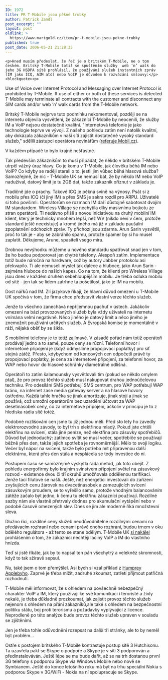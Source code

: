 ```yaml
---
ID: 1972
title: PR T-Mobile jsou pěkné trubky
author: Patrick Zandl
post_excerpt: ""
layout: post
oldlink: >
  https://www.marigold.cz/item/pr-t-mobile-jsou-pekne-trubky
published: true
post_date: 2006-05-21 21:28:35
---
```

	<p>Hned musím předeslat, že řeč je o britském T-Mobile, ne o tom českém. Britský T-Mobile totiž se spuštěním služby  web ‘n’ walk do jeho 3G HSDPA sítě prohlásil, že používání služeb instantních zpráv (IM jako ICQ, AIM atd) nebo VoIP je důvodem k rozvázání smlouvy:</p>
	<blockquote><p>
Use of Voice over Internet Protocol and Messaging over Internet Protocol is prohibited by T-Mobile. If use of either or both of these services is detected T-Mobile may terminate all contracts with the customer and disconnect any SIM cards and/or web ‘n’ walk cards from the T-Mobile network.</p></blockquote>
	<p>Britský T-Mobile nejprve tuto podmínku nekomentoval, později se na internetu objevila vysvětlení, že zákazníci T-Mobile by neocenili, že služby IM a VoIP nejsou dostatečně kvalitní. "Internetová telefonie je jako technologie teprve ve vývoji. Z našeho pohledu zatím není natolik kvalitní, aby dokázala zákazníkům v naší síti zajistit dostatečně vysoký standard služeb," sdělili zástupci operátora novinářům (<a href="http://mobil.idnes.cz/t-mobile-uk-levne-volani-neni-v-zajmu-nasich-zakazniku-pfb-/mob_svet.asp?c=A060512_101353_mob_svet_dno">referuje Mobil.cz</a>). </p>
	<p>V každém případě to bylo krajně nešťastné. </p>
	<p>Tak především zákazníkům to musí připadat, že někdo v britském T-Mobile utrpěl vážný úraz hlavy. Co je komu v T-Mobile, jak člověku běhá IM nebo VoIP? Co kdyby se raději starali o to, jestli jim vůbec běhá hlasová služba? Samozřejmě, že nic - T-Mobile UK se nemusí bát, že by někdo IM nebo VoIP nadužíval, datový limit je tu 2GB dat, takže zákazník oříznut v základu je. </p>
	<p>Tradičně jde o prachy. Takové ICQ je pěkná svině na výnosy. Psát si z mobilu přes ICQ (či jiný IM) a přes SMS je sakra rozdíl pro ARPU. Uživatelé si toho povšimli. Operátorům se rozmach IM daří důstojně sabotovat dvojím IM standardem. Wireless Village se nechytila díky masivnímu bojkotu ze stran operátorů. Ti nedávno přišli s novou iniciativou na druhý mobilní IM klient, který je technicky mnohem lepší, než WV (nikdo neví v čem, protože standard ještě neexistuje) a kromě jiného má již v základu paušální zpoplatnění odchozích zpráv. Ty příchozí jsou zdarma. Arun Sarin vysvětlil, proč to tak je - aby se zabránilo spamu, protože spamer by si ho musel zaplatit. Děkujeme, Arune, spasiteli vsego mira. </p>
	<p>Drobnou nevýhodku můžeme u nového standardu spatřovat snad jen v tom, že ho budou podporovat jen chytré telefony. Alespoň zatím. Implementace totiž bude náročná na hardware, což by autory Jabber protokolu asi překvapilo. Ti ale nemuseli myslet tak dalece a hluboce, jako Arun Sarin - zejména hluboce do našich kapes. Co na tom, že klienti pro Wireless Village jsou dnes v každém druhém sebehloupějším mobilu. Je třeba odluka mobilu od sítě - jen tak se lidem zatrhne ta pošetilost, jako je IM na mobilu. </p>
	<p>Dost nářků nad IM. Zlí jazykové říkají, že hlavní důvod omezení u T-Mobile UK spočívá v tom, že firma chce představit vlastní verze těchto služeb. </p>
	<p>Jenže to všechno zanechává nepříjemnou pachuť v ústech. Jakákoliv omezení na bázi provozovaných služeb byla vždy uživateli na internetu vnímána velmi negativně. Něco jiného je datový limit a něco jiného je znemožnit používání určitých služeb. A Evropská komise je momentálně v ráži, nějaká oběť by se šikla. </p>
	<p>S mobilními telefony je to totiž zajímavé. V zásadě pořád nám totiž operátoři prodávají jedno a to samé, pouze ceny se různí. Telefonní hovor i internetové připojení je  (když odmyslíme propojovací poplatky) pro síť stejná zátěž. Přesto, kdybychom od koncových cen odpočetli právě ty propojovací poplatky, je cena za internetové připojení, za telefonní hovor, za WAP nebo hovor do hlasové schránky diametrálně odlišná. </p>
	<p>Operátoři to zatím šalamounsky vysvětlovali tím (pokud se někdo omylem ptal), že pro provoz těchto služeb musí nakupovat drahou jednoúčelovou techniku. Pro odesílání SMS potřebují SMS centrum, pro WAP potřebují WAP bránu, na internet zase media gateway server a na hlasové hovory ústřednu. Každá tahle hračka se jinak amortizuje, jinak stojí a jinak se používá, což umožní operátorům bez uzardění účtovat za WAP desetinásobek ceny, co za internetové připojení, ačkoliv v principu je to z hlediska rádia sítě totéž. </p>
	<p>Podobné rozlišování cen jsme tu již jednou měli. Před sto lety ho zavedly elektrorozvodné závody, to byl trh s elektřinou mladý. Pokud jste chtěli elektřinu na svícení, stála jiné peníze, než elektřina pro zásuvky spotřebičů. Důvod byl jednoduchý: zatímco svítit se musí večer, spotřebiče se používají běžně přes den, takže jejich spotřeba je rovnoměrnější. Mělo to svoji logiku. Večer byl nápor na svícení, takže bylo potřeba mít připravenou další elektrárnu, která přes den stála a nesplácela se tedy investice do ní. </p>
	<p>Postupem času se samozřejmě vyskytla řada metod, jak toto obejít. Z pohledu energofirmy bylo krajním svinstvem připojení světel na zásuvkový rozvod - existence dvou či tří okruhů umožňovala oddělenou tarifikaci. Jenže tací filutové se našli. Ještě, než energetici investovali do zařízení zvyšujících cenu žárovek na dvacetinásobek a zamezujících svícení zásuvkovým proudem, se to vyřešilo samo, protože vhodným balancováním zátěže začalo být jedno, k čemu tu elektřinu zákazníci používají. Rozdílné sazby nám ale vlastně přetrvaly dodnes pro akumulační vytápění nebo v podobě časově omezených slev. Dnes se jim ale moderně říká množstevní sleva. </p>
	<p>Dlužno říci, rozdílné ceny služeb neodůvodnitelné rozdílnými cenami na předávacím rozhraní nebo cenami právě onoho rozhraní, budou trnem v oku bdělého regulátora - až tento se stane bdělým. T-Mobile UK <a href="http://news.zdnet.co.uk/communications/3ggprs/0,39020339,39268492,00.htm">si nakálel</a> prohlášením o tom, že zákazníci nechtějí laciný VoIP a IM do vlastního hnízda. </p>
	<p>Teď si jistě říkáte, jak by to napsal ten pán všechytrý a velekněz skromnosti, když to tak sžíravě sepsul. </p>
	<p>Nu, také jsem o tom přemýšlel. Asi bych si vzal příklad z <a href="http://www.yes-minister.com">Humprey Applebyho</a>. Zaprvé je třeba mlžit, zadruhé zkoumat, zatřetí přijmout patřičná rozhodnutí. </p>
	<p>T-Mobile měl informovat, že s ohledem na povšechně nebezpečný charakter VoIP a IM, který používají ke své komunikaci i teroristé a živly nekalé, je třeba důkladně prozkoumat, jak zajistit provoz těchto služeb nejenom s ohledem na přání zákazníků,ale také s ohledem na bezpečnostní politiku státu, boj proti terorismu a požadavky vyplývající z licence. Neprodleně po této analýze bude provoz těchto služeb upraven v souladu se zjištěními. </p>
	<p>Jen je třeba tohle odůvodnění rozepsat na další tři stránky, ale to by neměl být problém... </p>
	<p>Ostře s postojem britského T-Mobile kontrastuje postup sítě 3 Hutchisonu. Ta uzavřela pakt se Skype o podpoře a Skype je v síti 3 podporován a předinstalováván. Ještě lépe se mu bude dařit, až se na trh dostanou první 3G telefony s podporou Skype via Windows Mobile nebo nově se Symbianem. Ještě do konce letošního roku má být na trhu speciální Nokia s podporou Skype v 3G/WiFi - Nokia na ní spolupracuje se Skype.
</p>